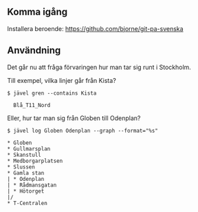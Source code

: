 ## Komma igång

Installera beroende: https://github.com/bjorne/git-pa-svenska

## Användning

Det går nu att fråga förvaringen hur man tar sig runt i Stockholm.

Till exempel, vilka linjer går från Kista?
```
$ jävel gren --contains Kista

  Blå_T11_Nord
```

Eller, hur tar man sig från Globen till Odenplan?
```
$ jävel log Globen Odenplan --graph --format="%s"

* Globen
* Gullmarsplan
* Skanstull
* Medborgarplatsen
* Slussen
* Gamla stan
| * Odenplan
| * Rådmansgatan
| * Hötorget
|/
* T-Centralen
```
